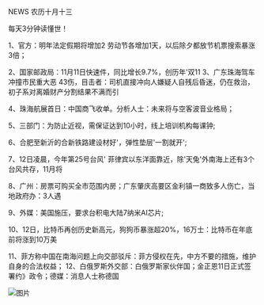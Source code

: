 NEWS 农历十月十三

每天3分钟读懂世！

1、官方：明年法定假期将增加2 劳动节各增加1天，以后除夕都放节机票搜索暴涨3倍；

2、国家邮政局：11月11日快速件，同比增长9.7%，创历年'双11 3、广东珠海驾车冲撞市民重大恶 43伤，目击者：司机直接冲向人嫌疑人自残后昏迷，仍在救治，初子系对离婚财产分割结果不满而引

4、珠海航展首日：中国商飞收单。分析人士：未来将与空客波音业格局；

5、三部门：为防止近视，需保证达到10小时，线上培训机构每课钟;

6、合肥至新沂的合新铁路建设材好'，弹性垫层'一割就开';

7、12日凌晨，今年第25号台风' 菲律宾以东洋面靠近，除'天兔'外南海上还有3个台风共存，11月将

8、广州：房票可购买全市范围内房；广东肇庆高要区金利镇一商致多人伤亡，当地政府办：3人遇

9、外媒：美国施压，要求台积电大陆7纳米AI芯片;

10、12日，比特币再创历史新高元，狗狗币暴涨超20%，16万士：比特币在年底前将涨到10万美

11、菲方称中国在南海问题上向交部驳斥：菲方侵权在先，中方不要的措施，维护自身的合法权益； 12、白俄罗斯外交部：白俄罗斯家伙伴国；金正恩11日正式签署约》政令；德媒：消息人士称德国

![图片](https://api.03c3.cn/api/zb)
